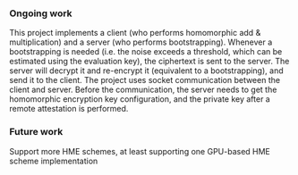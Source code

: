 ### Ongoing work

This project implements a client (who performs homomorphic add & multiplication) and a server (who performs bootstrapping). Whenever a bootstrapping is needed (i.e. the noise exceeds a threshold, which can be estimated using the evaluation key), the ciphertext is sent to the server. The server will decrypt it and re-encrypt it (equivalent to a bootstrapping), and send it to the client. The project uses socket communication between the client and server. Before the communication, the server needs to get the homomorphic encryption key configuration, and the private key after a remote attestation is performed.

### Future work

Support more HME schemes, at least supporting one GPU-based HME scheme implementation
